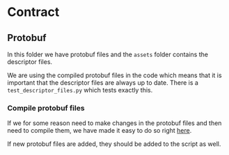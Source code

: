 # Contract

## Protobuf

In this folder we have protobuf files and the `assets` folder contains the descriptor files.

We are using the compiled protobuf files in the code which means that it is important that the descriptor files
are always up to date. There is a `test_descriptor_files.py` which tests exactly this.

### Compile protobuf files

If we for some reason need to make changes in the protobuf files and then need to compile them, we have made it
easy to do so right [here](./scripts/compile_protobuf.py).

If new protobuf files are added, they should be added to the script as well.
